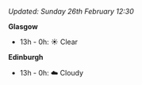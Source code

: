 *Updated: Sunday 26th February 12:30*

**Glasgow**

* 13h - 0h: :sunny: Clear

**Edinburgh**

* 13h - 0h: :cloud: Cloudy
